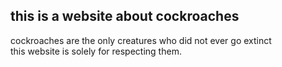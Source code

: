 ## this is a website about cockroaches
cockroaches are the only creatures who did not ever go extinct<br>
this website is solely for respecting them.